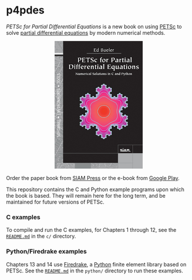 p4pdes
======

_PETSc for Partial Differential Equations_ is a new book on using [PETSc](http://www.mcs.anl.gov/petsc/) to solve [partial differential equations](https://en.wikipedia.org/wiki/Partial_differential_equation) by modern numerical methods.

<p align="center">
  <a  href="https://my.siam.org/Store/Product/viewproduct/?ProductId=32850137"> <img src="frontcover.jpg" alt="image of front cover" /img> </a>
</p>

Order the paper book from [SIAM Press](https://my.siam.org/Store/Product/viewproduct/?ProductId=32850137) or the e-book from [Google Play](https://play.google.com/store/books/details/Ed_Bueler_PETSc_for_Partial_Differential_Equations?id=tgMHEAAAQBAJ).

This repository contains the C and Python example programs upon which the book is based.  They will remain here for the long term, and be maintained for future versions of PETSc.

### C examples

To compile and run the C examples, for Chapters 1 through 12, see the [`README.md`](c/README.md) in the `c/` directory.

### Python/Firedrake examples

Chapters 13 and 14 use [Firedrake](https://www.firedrakeproject.org/), a [Python](https://www.python.org/) finite element library based on PETSc.  See the [`README.md`](python/README.md) in the `python/` directory to run these examples.

